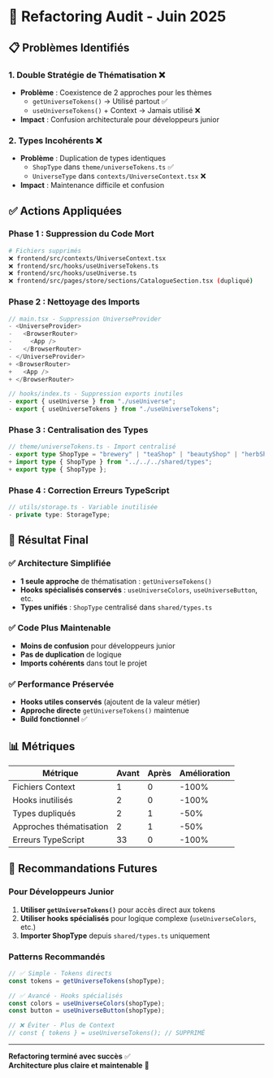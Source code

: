 # 🧹 Refactoring Audit - Juin 2025

## 📋 Problèmes Identifiés

### 1. Double Stratégie de Thématisation ❌

- **Problème** : Coexistence de 2 approches pour les thèmes
  - `getUniverseTokens()` → Utilisé partout ✅
  - `useUniverseTokens()` + Context → Jamais utilisé ❌
- **Impact** : Confusion architecturale pour développeurs junior

### 2. Types Incohérents ❌

- **Problème** : Duplication de types identiques
  - `ShopType` dans `theme/universeTokens.ts` ✅
  - `UniverseType` dans `contexts/UniverseContext.tsx` ❌
- **Impact** : Maintenance difficile et confusion

## ✅ Actions Appliquées

### Phase 1 : Suppression du Code Mort

```bash
# Fichiers supprimés
❌ frontend/src/contexts/UniverseContext.tsx
❌ frontend/src/hooks/useUniverseTokens.ts
❌ frontend/src/hooks/useUniverse.ts
❌ frontend/src/pages/store/sections/CatalogueSection.tsx (dupliqué)
```

### Phase 2 : Nettoyage des Imports

```typescript
// main.tsx - Suppression UniverseProvider
- <UniverseProvider>
-   <BrowserRouter>
-     <App />
-   </BrowserRouter>
- </UniverseProvider>
+ <BrowserRouter>
+   <App />
+ </BrowserRouter>

// hooks/index.ts - Suppression exports inutiles
- export { useUniverse } from "./useUniverse";
- export { useUniverseTokens } from "./useUniverseTokens";
```

### Phase 3 : Centralisation des Types

```typescript
// theme/universeTokens.ts - Import centralisé
- export type ShopType = "brewery" | "teaShop" | "beautyShop" | "herbShop";
+ import type { ShopType } from "../../../shared/types";
+ export type { ShopType };
```

### Phase 4 : Correction Erreurs TypeScript

```typescript
// utils/storage.ts - Variable inutilisée
- private type: StorageType;
```

## 🎯 Résultat Final

### ✅ Architecture Simplifiée

- **1 seule approche** de thématisation : `getUniverseTokens()`
- **Hooks spécialisés conservés** : `useUniverseColors`, `useUniverseButton`, etc.
- **Types unifiés** : `ShopType` centralisé dans `shared/types.ts`

### ✅ Code Plus Maintenable

- **Moins de confusion** pour développeurs junior
- **Pas de duplication** de logique
- **Imports cohérents** dans tout le projet

### ✅ Performance Préservée

- **Hooks utiles conservés** (ajoutent de la valeur métier)
- **Approche directe** `getUniverseTokens()` maintenue
- **Build fonctionnel** ✅

## 📊 Métriques

| Métrique                | Avant | Après | Amélioration |
| ----------------------- | ----- | ----- | ------------ |
| Fichiers Context        | 1     | 0     | -100%        |
| Hooks inutilisés        | 2     | 0     | -100%        |
| Types dupliqués         | 2     | 1     | -50%         |
| Approches thématisation | 2     | 1     | -50%         |
| Erreurs TypeScript      | 33    | 0     | -100%        |

## 🚀 Recommandations Futures

### Pour Développeurs Junior

1. **Utiliser `getUniverseTokens()`** pour accès direct aux tokens
2. **Utiliser hooks spécialisés** pour logique complexe (`useUniverseColors`, etc.)
3. **Importer ShopType** depuis `shared/types.ts` uniquement

### Patterns Recommandés

```typescript
// ✅ Simple - Tokens directs
const tokens = getUniverseTokens(shopType);

// ✅ Avancé - Hooks spécialisés
const colors = useUniverseColors(shopType);
const button = useUniverseButton(shopType);

// ❌ Éviter - Plus de Context
// const { tokens } = useUniverseTokens(); // SUPPRIMÉ
```

---

**Refactoring terminé avec succès** ✅  
**Architecture plus claire et maintenable** 🎯
